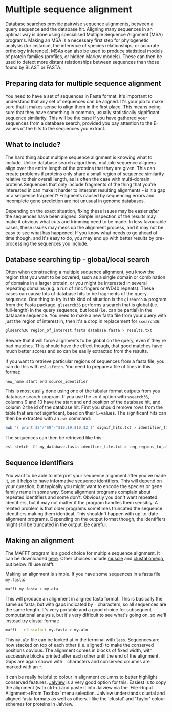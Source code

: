 
# Multiple sequence alignment

Database searches provide pairwise sequence alignments, between a query sequence and the database hit. Aligning many sequences in an optimal way is done using specialised Multiple Sequence Alignment (MSA) programs. Making an MSA is a necessary first step for phylogenetic analysis (for instance, the inference of species relationships, or accurate orthology inference). MSAs can also be used to produce statistical models of protein families (profiles, or hidden Markov models). These can then be used to detect more distant relationships between sequences than those found by BLAST or FASTA.

## Preparing data for multiple sequence alignment

You need to have a set of sequences in Fasta format. It's important to understand that any set of sequences can be aligned. It's your job to make sure that it makes sense to align them in the first place. This means being sure that they have something in common, usually statistically significant sequence similarity. This will be the case if you have gathered your sequences from a database search, provided you pay attention to the E-values of the hits to the sequences you extract.

## What to include?

The hard thing about multiple sequence alignment is knowing what to include. Unlike database search algorithms, multiple sequence aligners align over the entire length of the proteins that they are given. This can create problems if proteins only share a small region of sequence similarity relative to their overall length, as is often the case with multi-domain proteins Sequences that only include fragments of the thing that you're interested in can make it harder to interpret resulting alignments - is it a gap or a sequence fragment? Fragments caused by sequencing errors and incomplete gene prediction are not unusual in genome databases.

Depending on the exact situation, fixing these issues may be easier *after* the sequences have been aligned. Simple inspection of the results may make it obvious what cuts and trimming need to be made. In less favourable cases, these issues may mess up the alignment process, and it may not be easy to see what has happened. If you know what needs to go ahead of time though, and it's easy to do, you may end up with better results by pre-processing the sequences you include.

## Database searching tip - global/local search

Often when constructing a multiple sequence alignment, you know the region that you want to be covered, such as a single domain or combination of domains in a larger protein, or you might be interested in several repeating domains (e.g. a run of zinc fingers or WD40 repeats). These cases can cause lots of database hits to be fragments of the query sequence. One thing to try in this kind of  situation is the `glsearch36` program from the Fasta package. `glsearch36` performs a search that is global (i.e. full-length) in the query sequence, but local (i.e. can be partial) in the database sequence. You need to make a new fasta file from your query with just the region of interest in, then it's a drop in replacement for `ssearch36`:

```bash
glsearch36 region_of_interest.fasta database.fasta > results.txt
```

Beware that it will force alignments to be global on the query, even if they're bad matches. This should have the effect though, that good matches have much better scores and so can be easily extracted from the results.

If you want to retrieve particular regions of sequences from a fasta file, you can do this with `esl-sfetch`. You need to prepare a file of lines in this format:

```
new_name start end source_identifier
```
This is most easily done using one of the tabular format outputs from you database search program. If you use the `-m 8` option with `ssearch36`, columns 9 and 10 have the start and end position of the database hit, and column 2 the id of the database hit. First you should remove rows from the table that are not siginficant, baed on their E-values. The significant hits can then be extracted with an `awk` command:

```bash
awk '{ print $2"/"$9"-"$10,$9,$10,$2 }' signif_hits.txt > identifier_file.txt
```

The sequences can then be retrieved like this:
```bash
esl-sfetch -Cf my_database.fasta identfier_file.txt > seq_regions_to_align.fa
```

## Sequence identifiers

You want to be able to interpret your sequence alignment after you've made it, so it helps to have informative sequence identifiers. This will depend on your question, but typically you might want to encode the species or gene family name in some way. Some alignment programs complain about repeated identifiers and some don't. Obviously you don't want repeated identifiers, but it may not matter if the program handles them sensibly. A related problem is that older programs sometimes truncated the sequence identifiers making them identical. This shouldn't happen with up-to-date alignment programs. Depending on the output format though, the identifiers might still be truncated in the output. Be careful.

## Making an alignment

The MAFFT program is a good choice for multiple sequence alignment. It can be downloaded [here](https://mafft.cbrc.jp/alignment/software/). Other choices include [muscle](https://drive5.com/muscle/) and [clustal omega](http://www.clustal.org/omega/), but below I'll use mafft.

Making an alignment is simple. If you have some sequences in a fasta file `my.fasta`:

```bash
mafft my.fasta > my.afa
```

This will produce an alignment in aligned fasta format. This is basically the same as fasta, but with gaps indicated by `-` characters, so all sequences are the same length. It's very portable and a good choice for subsequent computational analysis, but it's very difficult to see what's going on, so we'll instead try clustal format:

```bash
mafft --clustalout my.fasta > my.aln
```

This `my.aln` file can be looked at in the terminal with `less`. Sequences are now stacked on top of each other (i.e. aligned) to make the conserved positions obvious. The alignment comes in blocks of fixed width, with successive blocks printed after each other until the end of the alignment. Gaps are again shown with `-` characters and conserved columns are marked with an `*`.

It can be really helpful to colour in alignment columns to better highlight conserved features. [Jalview](http://www.jalview.org/getdown/release/) is a very good option for this. Easiest is to copy the alignment (with ctrl-c) and paste it into Jalview via the 'File->Input Alignment->From Textbox' menu selection. Jalview understands clustal and aligned fasta formats as well as others. I like the 'clustal' and 'Taylor' colour schemes for proteins in Jalview.

